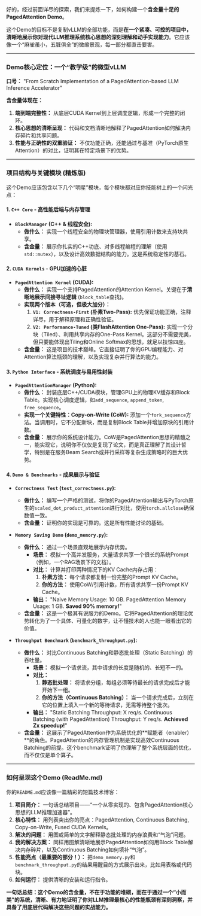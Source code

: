 好的，经过前面详尽的探索，我们来提炼一下，如何构建一个**含金量十足的PagedAttention Demo**。

这个Demo的目标不是复制vLLM的全部功能，而是**在一个紧凑、可控的项目中，清晰地展示你对现代LLM推理系统核心思想的深刻理解和动手实现能力**。它应该像一个“麻雀虽小，五脏俱全”的微缩景观，每一部分都直击要害。

---

### **Demo核心定位：一个“教学级”的微型vLLM**

**口号：** "From Scratch Implementation of a PagedAttention-based LLM Inference Accelerator"

**含金量体现在：**
1.  **端到端完整性：** 从底层CUDA Kernel到上层调度逻辑，形成一个完整的闭环。
2.  **核心思想的清晰呈现：** 代码和文档清晰地解释了PagedAttention如何解决内存碎片和共享问题。
3.  **性能与正确性的双重验证：** 不仅功能正确，还能通过与基准（PyTorch原生Attention）的对比，证明其在特定场景下的优势。

---

### **项目结构与关键模块 (精炼版)**

这个Demo应该包含以下几个“明星”模块，每个模块都对应你技能树上的一个闪光点：

#### **1. `C++ Core` - 高性能后端与内存管理**

*   **`BlockManager` (C++ & 线程安全):**
    *   **做什么：** 实现一个线程安全的物理块管理器，使用引用计数来支持块共享。
    *   **含金量：** 展示你扎实的C++功底、对多线程编程的理解（使用`std::mutex`），以及设计高效数据结构的能力。这是系统稳定性的基石。

#### **2. `CUDA Kernels` - GPU加速的心脏**

*   **`PagedAttention Kernel` (CUDA):**
    *   **做什么：** 实现一个支持PagedAttention的Attention Kernel。关键在于**清晰地展示间接寻址逻辑** (`block_table`查找)。
    *   **实现两个版本（可选，但极大加分）：**
        1.  **`V1: Correctness-First` (朴素Two-Pass):** 优先保证功能正确，注释详尽，用于解释原理和正确性验证。
        2.  **`V2: Performance-Tuned` (类FlashAttention One-Pass):** 实现一个分块（Tiled）、利用共享内存的One-Pass Kernel。这部分不需要完美，但只要能体现出Tiling和Online Softmax的思想，就足以技惊四座。
    *   **含金量：** 这是项目的技术巅峰。它直接证明了你的GPU编程能力、对Attention算法瓶颈的理解，以及实现复杂并行算法的能力。

#### **3. `Python Interface` - 系统调度与易用性封装**

*   **`PagedAttentionManager` (Python):**
    *   **做什么：** 封装底层C++/CUDA模块，管理GPU上的物理KV缓存和Block Table。实现核心调度逻辑，如`add_sequence`, `append_token`, `free_sequence`。
    *   **实现一个关键特性：Copy-on-Write (CoW):** 添加一个`fork_sequence`方法。当调用时，它不分配新块，而是复制Block Table并增加原块的引用计数。
    *   **含金量：** 展示你的系统设计能力。CoW是PagedAttention思想的精髓之一，能实现它，说明你不仅仅是复现了论文，而是真正理解了其设计哲学，特别是在服务Beam Search或并行采样等复杂生成策略时的巨大优势。

#### **4. `Demo & Benchmarks` - 成果展示与验证**

*   **`Correctness Test` (`test_correctness.py`):**
    *   **做什么：** 编写一个严格的测试，将你的PagedAttention输出与PyTorch原生的`scaled_dot_product_attention`进行对比，使用`torch.allclose`确保数值一致。
    *   **含金量：** 证明你的实现是可靠的。这是所有性能讨论的基础。

*   **`Memory Saving Demo` (`demo_memory.py`):**
    *   **做什么：** 通过一个场景直观地展示内存优势。
        *   **场景：** 模拟一个高并发服务，大量请求共享一个很长的系统Prompt（例如，一个RAG场景下的文档）。
        *   **对比：** 计算并打印两种情况下的KV Cache内存占用：
            1.  **朴素方法：** 每个请求都复制一份完整的Prompt KV Cache。
            2.  **你的方法：** 使用CoW/引用计数，所有请求共享一份Prompt KV Cache。
        *   **输出：** "Naive Memory Usage: 10 GB. PagedAttention Memory Usage: 1 GB. **Saved 90% memory!**"
    *   **含金量：** 这是一个极其有说服力的Demo。它将PagedAttention的理论优势转化为了一个具体、可量化的数字，让不懂技术的人也能一眼看出它的价值。

*   **`Throughput Benchmark` (`benchmark_throughput.py`):**
    *   **做什么：** 对比Continuous Batching和静态批处理（Static Batching）的吞吐量。
        *   **场景：** 模拟一个请求流，其中请求的长度是随机的、长短不一的。
        *   **对比：**
            1.  **静态批处理：** 将请求分组，每组必须等待最长的请求完成后才能开始下一组。
            2.  **你的方法（Continuous Batching）：** 当一个请求完成后，立刻在它的位置上填入一个新的等待请求，无需等待整个批次。
        *   **输出：** "Static Batching Throughput: X req/s. Continuous Batching (with PagedAttention) Throughput: Y req/s. **Achieved Zx speedup!**"
    *   **含金量：** 这展示了PagedAttention作为系统优化的**赋能者（enabler）**的角色。PagedAttention的内存管理机制是实现高效Continuous Batching的前提。这个benchmark证明了你理解了整个系统层面的优化，而不仅仅是单个算子。

---

### **如何呈现这个Demo (ReadMe.md)**

你的`README.md`应该像一篇精彩的短篇技术博客：

1.  **项目简介：** 一句话总结项目——“一个从零实现的、包含PagedAttention核心思想的LLM推理加速器”。
2.  **核心特性：** 用列表突出你的亮点：PagedAttention, Continuous Batching, Copy-on-Write, Fused CUDA Kernels。
3.  **解决的问题：** 用图或简单的文字解释静态批处理的内存浪费和“气泡”问题。
4.  **我的解决方案：** 同样用图解清晰地展示PagedAttention如何用Block Table解决内存碎片，以及Continuous Batching如何填补“气泡”。
5.  **性能亮点（最重要的部分！）：** 把`demo_memory.py`和`benchmark_throughput.py`的结果用醒目的方式展示出来，比如用表格或代码块。
6.  **如何运行：** 提供清晰的安装和运行指令。

**一句话总结：这个Demo的含金量，不在于功能的堆砌，而在于通过一个“小而美”的系统，清晰、有力地证明了你对LLM推理最核心的性能瓶颈有深刻洞察，并具备了用底层代码解决这些问题的实战能力。**